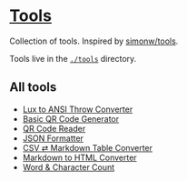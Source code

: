 # [Tools](https://tools.dave.engineer/)

Collection of tools. Inspired by [simonw/tools](https://github.com/simonw/tools).

Tools live in the [`./tools`](./tools) directory.

## All tools

- [Lux to ANSI Throw Converter](https://tools.dave.engineer/tools/lux-to-ansi-throw)
- [Basic QR Code Generator](https://tools.dave.engineer/tools/basic-qr-code)
- [QR Code Reader](https://tools.dave.engineer/tools/qr-code-reader)
- [JSON Formatter](https://tools.dave.engineer/tools/json-formatter)
- [CSV ⇄ Markdown Table Converter](https://tools.dave.engineer/tools/csv-markdown-table)
- [Markdown to HTML Converter](https://tools.dave.engineer/tools/markdown-to-html)
- [Word & Character Count](https://tools.dave.engineer/tools/word-character-count)
